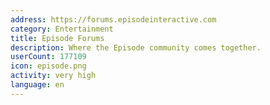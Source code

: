 ```yaml
---
address: https://forums.episodeinteractive.com
category: Entertainment
title: Episode Forums
description: Where the Episode community comes together.
userCount: 177109
icon: episode.png
activity: very high
language: en
---
```

